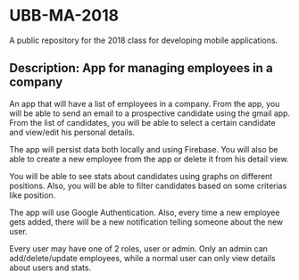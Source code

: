# UBB-MA-2018
A public repository for the 2018 class for developing mobile applications.

## Description: App for managing employees in a company

An app that will have a list of employees in a company. From the app, you will be able to send an email to a prospective candidate using the gmail app. From the list of candidates, you will be able to select a certain candidate and view/edit his personal details.

The app will persist data both locally and using Firebase. You will also be able to create a new employee from the app or delete it from his detail view.

You will be able to see stats about candidates using graphs on different positions. Also, you will be able to filter candidates based on some criterias like position.

The app will use Google Authentication. Also, every time a new employee gets added, there will be a new notification telling someone about the new user.

Every user may have one of 2 roles, user or admin. Only an admin can add/delete/update employees, while a normal user can only view details about users and stats.
